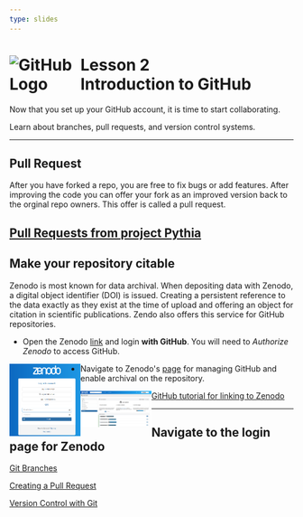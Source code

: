 ```yaml
---
type: slides
---
```


<div><h1><img src="https://foundations.projectpythia.org/_images/GitHub-logo.png" alt="GitHub Logo" width=25% align="left"/> Lesson 2<br>Introduction to GitHub</h1></div>

Now that you set up your GitHub account, it is time to start collaborating.

Learn about branches, pull requests, and version control systems.

---

## Pull Request

After you have forked a repo, you are free to fix bugs or add features. After improving the code you can offer your fork as an improved version back to the orginal repo owners. This offer is called a pull request.

[Pull Requests from project Pythia](https://foundations.projectpythia.org/foundations/github/github-pull-request.html)
---

## Make your repository citable

Zenodo is most known for data archival. When depositing data with Zenodo, a digital object identifier (DOI) is issued. Creating a persistent reference to the data exactly as they exist at the time of upload and offering an object for citation in scientific publications. Zendo also offers this service for GitHub repositories.

* Open the Zenodo [link](https://zenodo.org/login) and login <strong>with GitHub</strong>. You will need to <em>Authorize Zenodo</em> to access GitHub.

<img src="https://github.com/LinkedEarth/RLeapFROGS/blob/8c4fffcc713bcc8fbf4aa378e7c92f34975f64b4/static/module5/zenodo_login.png" alt="Zenodo login" width=25% align="left">

* Navigate to Zenodo's [page](https://zenodo.org/account/settings/github/) for managing GitHub and enable archival on the repository.

<img src="https://github.com/LinkedEarth/RLeapFROGS/blob/8c4fffcc713bcc8fbf4aa378e7c92f34975f64b4/static/module5/zendo_github_page.png" alt="Zenodo login" width=25% align="left">

[GitHub tutorial for linking to Zenodo](https://docs.github.com/en/repositories/archiving-a-github-repository/referencing-and-citing-content)

---

## Navigate to the login page for Zenodo

[Git Branches](https://foundations.projectpythia.org/foundations/github/git-branches.html)

[Creating a Pull Request](https://foundations.projectpythia.org/foundations/github/github-pull-request.html)

[Version Control with Git](https://foundations.projectpythia.org/foundations/github/basic-git.html)
